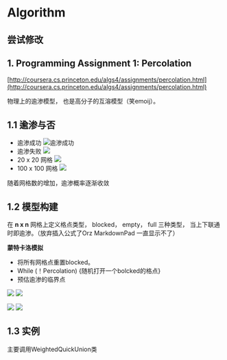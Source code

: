 # Algorithm
 
尝试修改
----------
## 1. Programming Assignment 1: Percolation
[http://coursera.cs.princeton.edu/algs4/assignments/percolation.html](http://coursera.cs.princeton.edu/algs4/assignments/percolation.html) 

物理上的逾渗模型， 也是高分子的互溶模型（笑emoij）。 



## 1.1 逾渗与否
- 逾渗成功
![逾渗成功](http://coursera.cs.princeton.edu/algs4/assignments/percolates-yes.png)
- 逾渗失败
![](http://coursera.cs.princeton.edu/algs4/assignments/percolates-no.png)
- 20 x 20 网格
![](http://coursera.cs.princeton.edu/algs4/assignments/percolation-threshold20.png)
- 100 x 100 网格
![](http://coursera.cs.princeton.edu/algs4/assignments/percolation-threshold100.png)

随着网格数的增加，逾渗概率逐渐收敛
## 1.2 模型构建
在 **n x n** 网格上定义格点类型， blocked， empty， full 三种类型， 当上下联通时即逾渗。（放弃插入公式了Orz MarkdownPad 一直显示不了）

**蒙特卡洛模拟**

- 将所有网格点重置blocked。
- While (！Percolation) {随机打开一个bolcked的格点}
- 预估逾渗的临界点




![](http://coursera.cs.princeton.edu/algs4/assignments/percolation-50.png) ![](http://coursera.cs.princeton.edu/algs4/assignments/percolation-100.png)

![](http://coursera.cs.princeton.edu/algs4/assignments/percolation-150.png) ![](http://coursera.cs.princeton.edu/algs4/assignments/percolation-204.png)

## 1.3 实例
主要调用WeightedQuickUnion类
